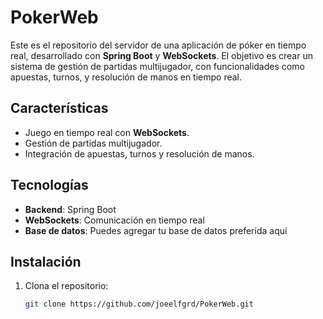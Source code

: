 # PokerWeb

Este es el repositorio del servidor de una aplicación de póker en tiempo real, desarrollado con **Spring Boot** y **WebSockets**. El objetivo es crear un sistema de gestión de partidas multijugador, con funcionalidades como apuestas, turnos, y resolución de manos en tiempo real.

## Características
- Juego en tiempo real con **WebSockets**.
- Gestión de partidas multijugador.
- Integración de apuestas, turnos y resolución de manos.

## Tecnologías
- **Backend**: Spring Boot
- **WebSockets**: Comunicación en tiempo real
- **Base de datos**: Puedes agregar tu base de datos preferida aquí

## Instalación

1. Clona el repositorio:
   ```bash
   git clone https://github.com/joeelfgrd/PokerWeb.git
